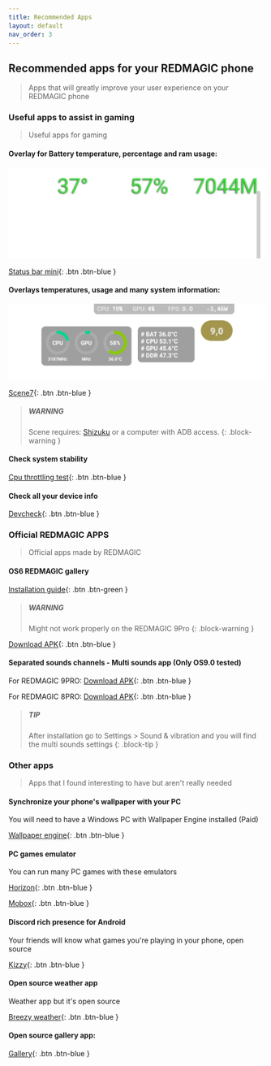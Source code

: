 ```yaml
---
title: Recommended Apps
layout: default
nav_order: 3
---
```


## Recommended apps for your REDMAGIC phone
> Apps that will greatly improve your user experience on your REDMAGIC phone

### Useful apps to assist in gaming
> Useful apps for gaming

#### Overlay for Battery temperature, percentage and ram usage:
![](./img/RecommendedApps/stausBarMiniOverlay.jpg)

[Status bar mini](https://status-bar-mini.uptodown.com/android){: .btn .btn-blue }

#### Overlays temperatures, usage and many system information:
![](./img/RecommendedApps/sceneOverlay.jpg)

[Scene7](https://vtools.omarea.com/){: .btn .btn-blue }

> ##### WARNING
> Scene requires: [Shizuku](https://play.google.com/store/apps/details?id=moe.shizuku.privileged.api) or a computer with ADB access.
{: .block-warning }

#### Check system stability
[Cpu throttling test](https://apkpure.com/cpu-throttling-test/skynet.cputhrottlingtest){: .btn .btn-blue }

#### Check all your device info 
[Devcheck](https://play.google.com/store/apps/details?id=flar2.devcheck){: .btn .btn-blue }

### Official REDMAGIC APPS
> Official apps made by REDMAGIC 

#### OS6 REDMAGIC gallery 
[Installation guide](guides/GetOldGallery.html){: .btn .btn-green }

> ##### WARNING
> Might not work properly on the REDMAGIC 9Pro
{: .block-warning }

[Download APK](https://github.com/TheRealCrazyfuy/RedmagicOSTricks/raw/main/oldgallery.apk){: .btn .btn-blue }

#### Separated sounds channels - Multi sounds app (Only OS9.0 tested)
For REDMAGIC 9PRO:
[Download APK](https://github.com/TheRealCrazyfuy/RedmagicOSTricks/raw/main/APKs/Multi-app_sounds-9pro.apk){: .btn .btn-blue }

For REDMAGIC 8PRO:
[Download APK](https://github.com/TheRealCrazyfuy/RedmagicOSTricks/raw/main/APKs/Multi-app_sounds-8pro.apk){: .btn .btn-blue }

> ##### TIP
> After installation go to Settings > Sound & vibration and you will find the multi sounds settings
{: .block-tip }

### Other apps
> Apps that I found interesting to have but aren't really needed 

#### Synchronize your phone's wallpaper with your PC
You will need to have a Windows PC with Wallpaper Engine installed (Paid)

[Wallpaper engine](https://play.google.com/store/apps/details?id=io.wallpaperengine.weclient){: .btn .btn-blue }

#### PC games emulator 
You can run many PC games with these emulators

[Horizon](https://github.com/HorizonEmuTeam/Horizon-Emu){: .btn .btn-blue }

[Mobox](https://github.com/olegos2/mobox){: .btn .btn-blue }

#### Discord rich presence for Android
Your friends will know what games you're playing in your phone, open source 

[Kizzy](https://github.com/dead8309/Kizzy){: .btn .btn-blue }

#### Open source weather app 
Weather app but it's open source 

[Breezy weather](https://github.com/breezy-weather/breezy-weather){: .btn .btn-blue }

#### Open source gallery app:
[Gallery](https://github.com/IacobIonut01/Gallery){: .btn .btn-blue }
